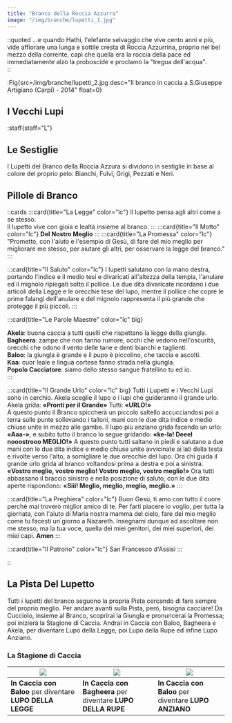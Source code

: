 ```yaml
---
title: "Branco della Roccia Azzurra"
image: "/img/branche/lupetti_1.jpg"
---
```


::quoted
...e quando Hathi, l'elefante selvaggio che vive cento anni e più, vide affiorare una lunga e sottile cresta di Roccia Azzurrina, proprio nel bel mezzo della corrente, capì che quella era la roccia della pace ed immediatamente alzò la proboscide e proclamò la "tregua dell'acqua".  
::

:Fig{src=/img/branche/lupetti_2.jpg desc="Il branco in caccia a S.Giuseppe Artigiano (Carpi) - 2014" float=0}

## I Vecchi Lupi

:staff{staff="L"}

## Le Sestiglie

I Lupetti del Branco della Roccia Azzura si dividono in sestiglie in base al colore del proprio pelo: Bianchi, Fulvi, Grigi, Pezzati e Neri.

## Pillole di Branco

::cards
:::card{title="La Legge" color="lc"}
Il lupetto pensa agli altri come a se stesso.  
Il lupetto vive con gioia e lealtà insieme al branco.
:::
:::card{title="Il Motto" color="lc"}
__Del Nostro Meglio__
:::
:::card{title="La Promessa" color="lc"}
"Prometto, con l'aiuto e l'esempio di Gesù,
di fare del mio meglio
per migliorare me stesso,
per aiutare gli altri,
per osservare la legge del branco."
:::

:::card{title="Il Saluto" color="lc"}
I lupetti salutano con la mano destra, portando l'indice e il medio tesi e divaricati all'altezza della tempia, l'anulare ed il mignolo ripiegati sotto il pollice.
Le due dita divaricate ricordano i due articoli della Legge e le orecchie tese del lupo, mentre il pollice che copre le prime falangi dell'anulare e del mignolo rappresenta il più grande che protegge il più piccoli.
:::

:::card{title="Le Parole Maestre" color="lc" big}

__Akela__: buona caccia a tutti quelli che rispettano la legge della giungla.  
__Bagheera__: zampe che non fanno rumore, occhi che vedono nell'oscurità, orecchi che odono il vento delle tane e denti bianchi e taglienti.  
__Baloo__: la giungla è grande e il pupo è piccolino, che taccia e ascolti.  
__Kaa__: cuor leale e lingua cortese fanno strada nella giungla.  
__Popolo Cacciatore__: siamo dello stesso sangue fratellino tu ed io.  
:::

:::card{title="Il Grande Urlo" color="lc" big}
Tutti i Lupetti e i Vecchi Lupi sono in cerchio. Akela sceglie il lupo o i lupi che guideranno il grande urlo.
Akela grida: __«Pronti per il Grande»__
Tutti: __«URLO!»__  
A questo punto il Branco spiccherà un piccolo saltello accucciandosi poi a terra sulle punte sollevando i talloni, mani con le due dita indice e medio chiuse unite in mezzo alle gambe.
Il lupo più anziano grida facendo un urlo:  __«Aaa-»__,
e subito tutto il branco lo segue gridando: __«ke-la! Deeel nooostrooo MEGLIO!»__
A questo punto tutti saltano in piedi e salutano a due mani con le due dita indice e medio chiuse unite avvicinate ai lati della testa e rivolte verso l'alto, a somigliare le due orecchie del lupo.
Ora chi guida il grande urlo grida al branco voltandosi prima  a destra e poi a sinistra. __«Vostro meglio, vostro meglio! Vostro meglio, vostro meglio!»__
Ora tutti abbassano il braccio sinistro e nella posizione di saluto, con le due dita aperte rispondono: __«Siii! Meglio, meglio, meglio, meglio.»__
:::

:::card{title="La Preghiera" color="lc"}
Buon Gesù,
ti amo con tutto il cuore perchè mai troverò miglior amico di te.
Per farti piacere io voglio, per tutta la giornata, con l'aiuto di Maria nostra mamma del cielo, fare del mio meglio come tu facesti un giorno a Nazareth.
Insegnami dunque ad ascoltare non me stesso, ma la tua voce, quella dei miei genitori, dei miei superiori, dei miei capi.
__Amen__
:::

:::card{title="Il Patrono" color="lc"}
San Francesco d'Assisi
:::

::

## La Pista Del Lupetto

Tutti i lupetti del branco seguono la propria Pista cercando di fare sempre del proprio meglio. Per andare avanti sulla Pista, però, bisogna cacciare!
Da Cucciolo, insieme al Branco, scoprirai la Giungla e pronuncerai la Promessa; poi inizierà la Stagione di Caccia. Andrai in Caccia con Baloo, Bagheera e Akela, per diventare Lupo della Legge, poi Lupo della Rupe ed infine Lupo Anziano.

### La Stagione di Caccia


| ![](/img/misc/pp_lupi1.jpg) | ![](/img/misc/pp_lupi2.jpg)  | ![](/img/misc/pp_lupi3.jpg)
|-|-|-|
**In Caccia con Baloo** per diventare **LUPO DELLA LEGGE** | **In Caccia con Bagheera** per diventare **LUPO DELLA RUPE** | **In Caccia con Baloo** per diventare **LUPO ANZIANO** |
